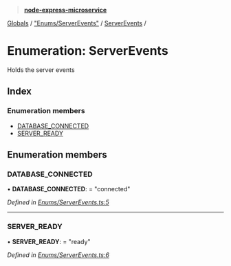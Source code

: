 > **[node-express-microservice](../README.md)**

[Globals](../globals.md) / ["Enums/ServerEvents"](../modules/_enums_serverevents_.md) / [ServerEvents](_enums_serverevents_.serverevents.md) /

# Enumeration: ServerEvents

Holds the server events

## Index

### Enumeration members

* [DATABASE_CONNECTED](_enums_serverevents_.serverevents.md#database_connected)
* [SERVER_READY](_enums_serverevents_.serverevents.md#server_ready)

## Enumeration members

###  DATABASE_CONNECTED

• **DATABASE_CONNECTED**: = "connected"

*Defined in [Enums/ServerEvents.ts:5](https://github.com/lukebellamy053/express-microservice/blob/afd2c9a/src/Enums/ServerEvents.ts#L5)*

___

###  SERVER_READY

• **SERVER_READY**: = "ready"

*Defined in [Enums/ServerEvents.ts:6](https://github.com/lukebellamy053/express-microservice/blob/afd2c9a/src/Enums/ServerEvents.ts#L6)*
